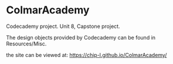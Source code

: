# ColmarAcademy
Codecademy project. Unit 8, Capstone project.

The design objects provided by Codecademy can be found in Resources/Misc.

the site can be viewed at:
https://chip-l.github.io/ColmarAcademy/
